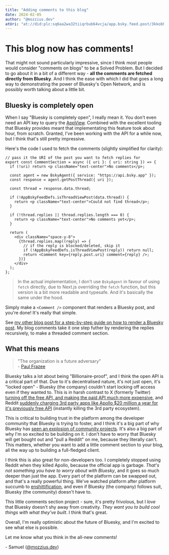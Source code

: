 ```yaml
---
title: "Adding comments to this blog"
date: 2024-02-05
author: "@mozzius.dev"
atUri: "at://did:plc:sq6aa2wa32tiiqrbub64vcja/app.bsky.feed.post/3kkobhar5qk2e"
---
```


# This blog now has comments!

That might not sound particularly impressive, since I think most people would consider "comments on blogs" to be a Solved Problem. But I decided to go about it in a bit of a different way - **all the comments are fetched directly from Bluesky**. And I think the ease with which I did that goes a long way to demonstrating the power of Bluesky's Open Network, and is possibly worth talking about a little bit.

## Bluesky is completely open

When I say "Bluesky is completely open", I really mean it. You don't even need an API key to query the [AppView](https://www.docs.bsky.app/docs/advanced-guides/federation-architecture). Combined with the excellent tooling that Bluesky provides meant that implementating this feature took about hour, from scratch. Granted, I've been working with the API for a while now, but I think that's still pretty impressive.

Here's the code I used to fetch the comments (slightly simplified for clarity):

```tsx
// pass it the URI of the post you want to fetch replies for
export const CommentSection = async ({ uri }: { uri: string }) => {
  if (!uri) return <p className="text-center">No comments</p>;

  const agent = new BskyAgent({ service: "https://api.bsky.app" });
  const response = agent.getPostThread({ uri });

  const thread = response.data.thread;

  if (!AppBskyFeedDefs.isThreadViewPost(data.thread)) {
    return <p className="text-center">Could not find thread</p>;
  }

  if (!thread.replies || thread.replies.length === 0) {
    return <p className="text-center">No comments yet</p>;
  }

  return (
    <div className="space-y-8">
      {thread.replies.map((reply) => {
        // if the reply is blocked/deleted, skip it
        if (!AppBskyFeedDefs.isThreadViewPost(reply)) return null;
        return <Comment key={reply.post.uri} comment={reply} />;
      })}
    </div>
  );
};
```

> In the actual implementation, I don't use `BskyAgent` in favour of using `fetch` directly, due to Next.js overriding the `fetch` function, but this version is a bit more readable and typesafe. And it's basically the same under the hood.

Simply make a `<Comment />` component that renders a Bluesky post, and you're done! It's really that simple.

See [my other blog post for a step-by-step guide on how to render a Bluesky post](/blog/2023-10-17-getting-started-atproto). My blog comments take it one step futher by rendering the replies recursively, to make a threaded comment section.

## What this means

> "The organization is a future adversary"<br/>
> \- [Paul Frazee](https://news.ycombinator.com/item?id=35012757)

Bluesky talks a lot about being "Billionaire-proof", and I think the open API is a critical part of that. Due to it's decentralised nature, it's not just open, it's "locked open" - Bluesky (the company) couldn't start locking off access even if they wanted to. This is in harsh contrast to X (formerly Twitter) [turning off the free API, and making the paid API much more expensive](https://www.engadget.com/twitter-shut-off-its-free-api-and-its-breaking-a-lot-of-apps-222011637.html), and Reddit [suddenly charging 3rd party apps like Apollo $20 million a year for it's previously free API](https://www.theverge.com/2023/6/8/23754183/apollo-reddit-app-shutting-down-api) (instantly killing the 3rd party ecosystem).

This is critical to building trust in the platform among the developer community that Bluesky is trying to foster, and I think it's a big part of why Bluesky has [seen an explosion of community projects](https://atproto.com/community/projects). It's also a big part of why I'm so excited to be building on it. I don't have to worry that Bluesky will get bought out and "pull a Reddit" on me, because they literally can't. This matters, whether you want to add a little comment section to your blog, all the way up to building a full-fledged client.

I think this is also great for non-developers too. I completely stopped using Reddit when they killed Apollo, because the official app is garbage. *That's not something you have to worry about with Bluesky*, and it goes so much deeper than just the app. Every part of the platform can be swapped out, and that's a really powerful thing. We've watched platform after platform succumb to [enshittification](https://www.wired.com/story/plaintext-twitter-alternatives-enshittification-trap/), and even if Bluesky (the company) follows suit, Bluesky (the community) doesn't have to.

This little comments section project - sure, it's pretty frivolous, but I *love* that Bluesky doesn't shy away from creativity. *They want you to build cool things with what they've built*. I think that's great.

Overall, I'm really optimistic about the future of Bluesky, and I'm excited to see what else is possible.

Let me know what you think in the all-new comments!

\- Samuel ([@mozzius.dev](https://bsky.app/profile/mozzius.dev))
